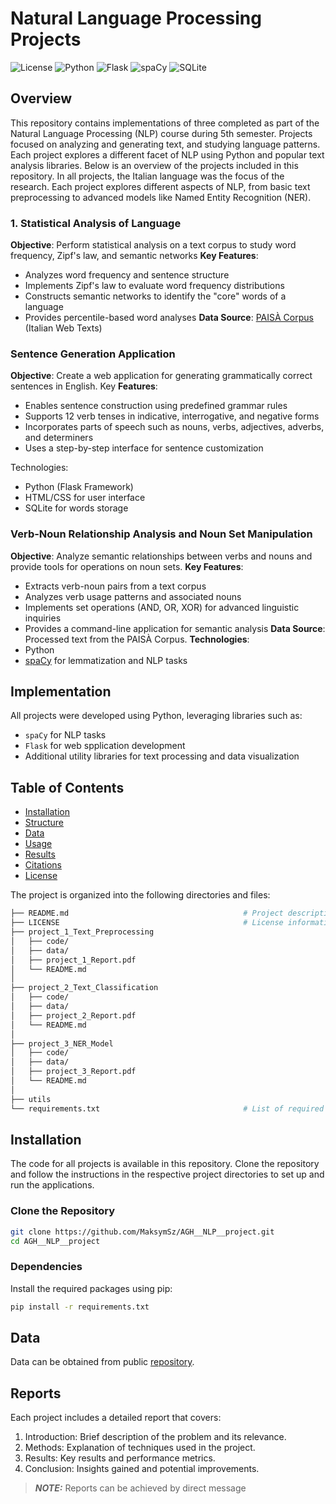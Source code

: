 # Natural Language Processing Projects
![License](https://img.shields.io/badge/license-MIT-blue.svg)
![Python](https://img.shields.io/badge/Python-3.10+-brightgreen.svg)
![Flask](https://img.shields.io/badge/Flask-2.0+-blueviolet.svg)
![spaCy](https://img.shields.io/badge/spaCy-3.5+-yellowgreen.svg)
![SQLite](https://img.shields.io/badge/SQLite-3.x-red.svg)

## Overview
This repository contains implementations of three completed as part of the Natural Language Processing (NLP) course during 5th semester. Projects focused on analyzing and generating text, and studying language patterns. Each project explores a different facet of NLP using Python and popular text analysis libraries. Below is an overview of the projects included in this repository. In all projects, the Italian language was the focus of the research. Each project explores different aspects of NLP, from basic text preprocessing to advanced models like Named Entity Recognition (NER).

### 1. Statistical Analysis of Language
**Objective**: Perform statistical analysis on a text corpus to study word frequency, Zipf's law, and semantic networks
**Key Features**:
* Analyzes word frequency and sentence structure
* Implements Zipf's law to evaluate word frequency distributions
* Constructs semantic networks to identify the "core" words of a language
* Provides percentile-based word analyses
**Data Source**: [PAISÀ Corpus](https://www.corpusitaliano.it/en/) (Italian Web Texts)
  
### Sentence Generation Application
**Objective**: Create a web application for generating grammatically correct sentences in English.
Key **Features**:
* Enables sentence construction using predefined grammar rules
* Supports 12 verb tenses in indicative, interrogative, and negative forms
* Incorporates parts of speech such as nouns, verbs, adjectives, adverbs, and determiners
* Uses a step-by-step interface for sentence customization

Technologies:
* Python (Flask Framework)
* HTML/CSS for user interface
* SQLite for words storage

### Verb-Noun Relationship Analysis and Noun Set Manipulation
**Objective**: Analyze semantic relationships between verbs and nouns and provide tools for operations on noun sets.
**Key Features**:
* Extracts verb-noun pairs from a text corpus
* Analyzes verb usage patterns and associated nouns
* Implements set operations (AND, OR, XOR) for advanced linguistic inquiries
* Provides a command-line application for semantic analysis
**Data Source**: Processed text from the PAISÀ Corpus.
**Technologies**:
* Python
* [spaCy](https://spacy.io/) for lemmatization and NLP tasks

## Implementation
All projects were developed using Python, leveraging libraries such as:
* `spaCy` for NLP tasks
* `Flask` for web spplication development
* Additional utility libraries for text processing and data visualization

## Table of Contents
- [Installation](#Installation)
- [Structure](#Structure)
- [Data](#Data)
- [Usage](#Usage)
- [Results](#Results)
- [Citations](#Citations)
- [License](#License)

The project is organized into the following directories and files:
```bash
├── README.md                                   	# Project description and usage instructions
├── LICENSE                                     	# License information
├── project_1_Text_Preprocessing
│   ├── code/
│   ├── data/
│   ├── project_1_Report.pdf
│   └── README.md
│
├── project_2_Text_Classification
│   ├── code/
│   ├── data/
│   ├── project_2_Report.pdf
│   └── README.md
│
├── project_3_NER_Model
│   ├── code/
│   ├── data/
│   ├── project_3_Report.pdf
│   └── README.md
│
├── utils
└── requirements.txt                            	# List of required Python packages
```

## Installation
The code for all projects is available in this repository. Clone the repository and follow the instructions in the respective project directories to set up and run the applications.

### Clone the Repository
```bash
git clone https://github.com/MaksymSz/AGH__NLP__project.git
cd AGH__NLP__project
```
### Dependencies
Install the required packages using pip:
```bash
pip install -r requirements.txt
```

## Data
Data can be obtained from public [repository](https://www.corpusitaliano.it/en/).

## Reports
Each project includes a detailed report that covers:

1. Introduction: Brief description of the problem and its relevance. 
2. Methods: Explanation of techniques used in the project. 
3. Results: Key results and performance metrics. 
4. Conclusion: Insights gained and potential improvements.

> **_NOTE:_** Reports can be achieved by direct message
